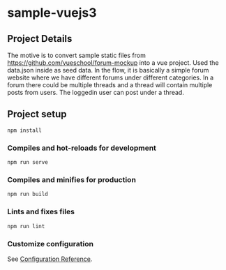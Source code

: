 # sample-vuejs3

## Project Details

The motive is to convert sample static files from https://github.com/vueschool/forum-mockup into a vue project. Used the data.json inside as seed data. In the flow, it is basically a simple forum website where we have different forums under different categories. In a forum there could be multiple threads and a thread will contain multiple posts from users. The loggedin user can post under a thread.

## Project setup
```
npm install
```

### Compiles and hot-reloads for development
```
npm run serve
```

### Compiles and minifies for production
```
npm run build
```

### Lints and fixes files
```
npm run lint
```

### Customize configuration
See [Configuration Reference](https://cli.vuejs.org/config/).
